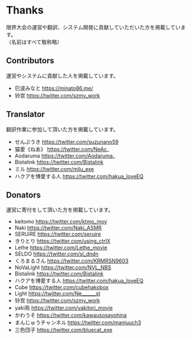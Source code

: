 # Thanks

限界大会の運営や翻訳、システム開発に貢献していただいた方を掲載しています。      
（名前はすべて敬称略）

## Contributors

運営やシステムに貢献した人を掲載しています。

- 巳波みなと https://minato86.me/
- ︎︎铃宫 https://twitter.com/szmy_work

## Translator

翻訳作業に参加して頂いた方を掲載しています。

- せんぷうき https://twitter.com/suzunano59
- 猫愛《ねあ》 https://twitter.com/NeAc_
- Aodaruma https://twitter.com/Aodaruma_
- Bistalink https://twitter.com/Bistalink
- ミル https://twitter.com/milu_exe
- ハクアを博愛する人 https://twitter.com/hakua_loveEQ

## Donators

運営に寄付をして頂いた方を掲載しています。

- keitomo https://twitter.com/ktmo_mov
- Naki https://twitter.com/Naki_ASMR
- SERUiRE https://twitter.com/seruire
- きりとり https://twitter.com/using_ctrlX
- Lethe https://twitter.com/Lethe_movie
- SELDO https://twitter.com/sl_dndn
- くろまるさん https://twitter.com/KRMRSN9603
- NoVaLight https://twitter.com/NVL_NBS
- Bistalink https://twitter.com/Bistalink
- ハクアを博愛する人 https://twitter.com/hakua_loveEQ
- Cube https://twitter.com/cubehakobox
- Light https://twitter.com/Ne______st
- 铃宫 https://twitter.com/szmy_work
- yaki鳥 https://twitter.com/yakitori_movie
- かわうそ https://twitter.com/kawausosayohina
- まんじゅうチャンネル https://twitter.com/manjuuch3
- 三色団子 https://twitter.com/bluecat_exe

